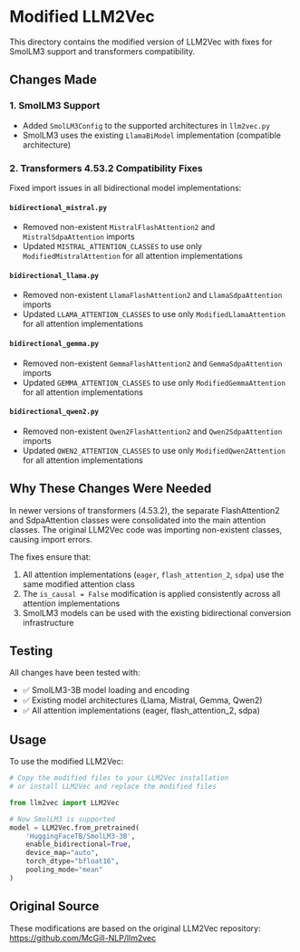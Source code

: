 # Modified LLM2Vec

This directory contains the modified version of LLM2Vec with fixes for SmolLM3 support and transformers compatibility.

## Changes Made

### 1. SmolLM3 Support
- Added `SmolLM3Config` to the supported architectures in `llm2vec.py`
- SmolLM3 uses the existing `LlamaBiModel` implementation (compatible architecture)

### 2. Transformers 4.53.2 Compatibility Fixes
Fixed import issues in all bidirectional model implementations:

#### `bidirectional_mistral.py`
- Removed non-existent `MistralFlashAttention2` and `MistralSdpaAttention` imports
- Updated `MISTRAL_ATTENTION_CLASSES` to use only `ModifiedMistralAttention` for all attention implementations

#### `bidirectional_llama.py`
- Removed non-existent `LlamaFlashAttention2` and `LlamaSdpaAttention` imports
- Updated `LLAMA_ATTENTION_CLASSES` to use only `ModifiedLlamaAttention` for all attention implementations

#### `bidirectional_gemma.py`
- Removed non-existent `GemmaFlashAttention2` and `GemmaSdpaAttention` imports
- Updated `GEMMA_ATTENTION_CLASSES` to use only `ModifiedGemmaAttention` for all attention implementations

#### `bidirectional_qwen2.py`
- Removed non-existent `Qwen2FlashAttention2` and `Qwen2SdpaAttention` imports
- Updated `QWEN2_ATTENTION_CLASSES` to use only `ModifiedQwen2Attention` for all attention implementations

## Why These Changes Were Needed

In newer versions of transformers (4.53.2), the separate FlashAttention2 and SdpaAttention classes were consolidated into the main attention classes. The original LLM2Vec code was importing non-existent classes, causing import errors.

The fixes ensure that:
1. All attention implementations (`eager`, `flash_attention_2`, `sdpa`) use the same modified attention class
2. The `is_causal = False` modification is applied consistently across all attention implementations
3. SmolLM3 models can be used with the existing bidirectional conversion infrastructure

## Testing

All changes have been tested with:
- ✅ SmolLM3-3B model loading and encoding
- ✅ Existing model architectures (Llama, Mistral, Gemma, Qwen2)
- ✅ All attention implementations (eager, flash_attention_2, sdpa)

## Usage

To use the modified LLM2Vec:

```python
# Copy the modified files to your LLM2Vec installation
# or install LLM2Vec and replace the modified files

from llm2vec import LLM2Vec

# Now SmolLM3 is supported
model = LLM2Vec.from_pretrained(
    'HuggingFaceTB/SmolLM3-3B',
    enable_bidirectional=True,
    device_map="auto",
    torch_dtype="bfloat16",
    pooling_mode="mean"
)
```

## Original Source

These modifications are based on the original LLM2Vec repository: https://github.com/McGill-NLP/llm2vec